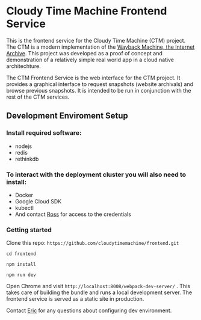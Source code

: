 # Cloudy Time Machine Frontend Service

This is the frontend service for the Cloudy Time Machine (CTM) project. The CTM is a modern implementation of the [Wayback Machine, the Internet Archive](https://archive.org/). This project was developed as a proof of concept and demonstration of a relatively simple real world app in a cloud native architechture.

The CTM Frontend Service is the web interface for the CTM project. It provides a graphical interface to request snapshots (website archivals) and browse previous snapshots. It is intended to be run in conjunction with the rest of the CTM services.

## Development Enviroment Setup

### Install required software:
  * nodejs
  * redis
  * rethinkdb

### To interact with the deployment cluster you will also need to install:
  * Docker
  * Google Cloud SDK
  * kubectl
  * And contact [Ross](@rosskukulinski) for access to the credentials

### Getting started

Clone this repo: `https://github.com/cloudytimemachine/frontend.git`

`cd frontend`

`npm install`

`npm run dev`

Open Chrome and visit `http://localhost:8008/webpack-dev-server/` . This takes care of building the bundle and runs a local development server. The frontend service is served as a static site in production.

Contact [Eric](@geojaz) for any questions about configuring dev environment.
